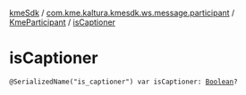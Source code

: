 [kmeSdk](../../index.md) / [com.kme.kaltura.kmesdk.ws.message.participant](../index.md) / [KmeParticipant](index.md) / [isCaptioner](./is-captioner.md)

# isCaptioner

`@SerializedName("is_captioner") var isCaptioner: `[`Boolean`](https://kotlinlang.org/api/latest/jvm/stdlib/kotlin/-boolean/index.html)`?`